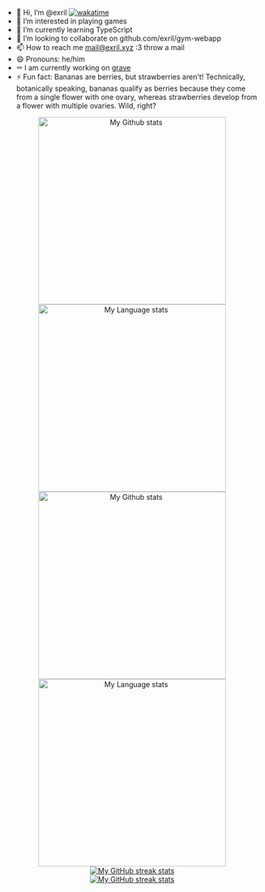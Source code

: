 - 👋 Hi, I’m @exril [![wakatime](https://wakatime.com/badge/user/ca8f42eb-e5be-4b0b-9e0a-fae728357c5d.svg)](https://wakatime.com/@ca8f42eb-e5be-4b0b-9e0a-fae728357c5d)
- 👀 I’m interested in playing games
- 🌱 I’m currently learning TypeScript
- 💞️ I’m looking to collaborate on github.com/exril/gym-webapp
- 📫 How to reach me mail@exril.xyz :3 throw a mail
- 😄 Pronouns: he/him
- ⚰️ I am currently working on [grave](https://gravebot.xyx)
- ⚡ Fun fact: Bananas are berries, but strawberries aren't! Technically, botanically speaking, bananas qualify as berries because they come from a single flower with one ovary, whereas strawberries develop from a flower with multiple ovaries. Wild, right?

<div align="center"> 
    <a href="https://github.com/exril#gh-light-mode-only">
      <img
        src="https://github-readme-stats-steel-omega.vercel.app/api?username=exril&show_icons=true&include_all_commits=true&hide_border=true&number_format=long&rank_icon=percentile&show=reviews,discussions_started,discussions_answered,prs_merged,prs_merged_percentage#gh-light-mode-only"
        alt="My Github stats"
        height="370"
      />
    </a>
    <a href="https://github.com/exril#gh-light-mode-only">
      <img
        src="https://github-readme-stats-steel-omega.vercel.app/api/top-langs/?username=exril&layout=pie&hide_border=true&langs_count=10#gh-light-mode-only"
        alt="My Language stats"
        height="370"
      />
    </a>
  </div>
  
  <!-- GRS (Dark Mode) -->
  <div align="center"> 
    <a href="https://github.com/exril#gh-dark-mode-only">
      <img
        src="https://github-readme-stats-steel-omega.vercel.app/api?username=exril&show_icons=true&include_all_commits=true&icon_color=2d77dc&title_color=2d77dc&text_color=ffffff&bg_color=0d1117&hide_border=true&number_format=long&rank_icon=percentile&show=reviews,discussions_started,discussions_answered,prs_merged,prs_merged_percentage#gh-dark-mode-only"
        alt="My Github stats"
        height="370"
      />
    </a>
    <a href="https://github.com/exril#gh-dark-mode-only">
      <img
        src="https://github-readme-stats-steel-omega.vercel.app/api/top-langs/?username=exril&layout=pie&icon_color=2d77dc&title_color=2d77dc&text_color=ffffff&bg_color=0d1117&hide_border=true&langs_count=10#gh-dark-mode-only"
        alt="My Language stats"
        height="370"
      />
    </a>
  </div>
  
  <!-- Streal stats (Light mode) -->
  <div align="center">
    <a href="https://github.com/ftpskid#gh-light-mode-only">
      <img
         src="https://github-readme-streak-stats-phi-opal.vercel.app/?user=exril&locale=en&type=svg&hide_border=true&fire=2d77dc&ring=2d77dc&currStreakLabel=000000"
         alt="My GitHub streak stats"
       />
    </a>
  </div>
  
  
  <!-- Streal stats (Dark mode) -->
  <div align="center">
    <a href="https://github.com/exril#gh-dark-mode-only">
      <img
         src="https://github-readme-streak-stats-phi-opal.vercel.app/?user=exril&background=0d1117&currStreakNum=ffffff&sideNums=ffffff&currStreakLabel=ffffff&sideLabels=ffffff&dates=ffffff&fire=2d77dc&ring=2d77dc&locale=en&type=svg&hide_border=true"
         alt="My GitHub streak stats"
       />
    </a>
  </div>
  <br />
  <br />
